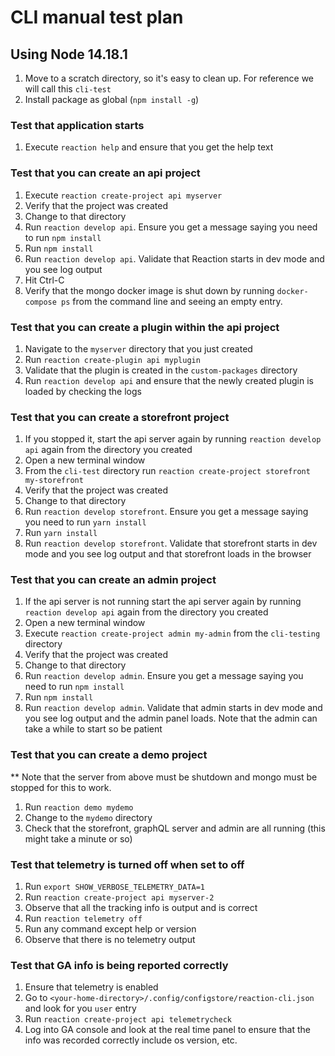 # CLI manual test plan

## Using Node 14.18.1

1. Move to a scratch directory, so it's easy to clean up. For reference we will call this `cli-test`
2. Install package as global (`npm install -g`)

### Test that application starts

1. Execute `reaction help` and ensure that you get the help text

### Test that you can create an api project

1. Execute `reaction create-project api myserver`
2. Verify that the project was created
3. Change to that directory
4. Run `reaction develop api`. Ensure you get a message saying you need to run `npm install`
5. Run `npm install`
6. Run `reaction develop api`. Validate that Reaction starts in dev mode and you see log output
7. Hit Ctrl-C
8. Verify that the mongo docker image is shut down by running `docker-compose ps` from the command line and seeing an empty entry.

### Test that you can create a plugin within the api project
1. Navigate to the `myserver` directory that you just created
2. Run `reaction create-plugin api myplugin`
3. Validate that the plugin is created in the `custom-packages` directory
4. Run `reaction develop api` and ensure that the newly created plugin is loaded by checking the logs

### Test that you can create a storefront project

1. If you stopped it, start the api server again by running `reaction develop api` again from the directory you created
2. Open a new terminal window
3. From the `cli-test` directory run `reaction create-project storefront my-storefront`
4. Verify that the project was created
5. Change to that directory
6. Run `reaction develop storefront`. Ensure you get a message saying you need to run `yarn install`
7. Run `yarn install`
8. Run `reaction develop storefront`. Validate that storefront starts in dev mode and you see log output and that storefront loads in the browser

### Test that you can create an admin project

1. If the api server is not running start the api server again by running `reaction develop api` again from the directory you created
2. Open a new terminal window
3. Execute `reaction create-project admin my-admin` from the `cli-testing` directory
4. Verify that the project was created
5. Change to that directory
6. Run `reaction develop admin`. Ensure you get a message saying you need to run `npm install`
7. Run `npm install`
8. Run `reaction develop admin`. Validate that admin starts in dev mode and you see log output and the admin panel loads. Note that the admin can take a while to start so be patient

### Test that you can create a demo project

** Note that the server from above must be shutdown and mongo must be stopped for this to work.

1. Run `reaction demo mydemo`
2. Change to the `mydemo` directory
3. Check that the storefront, graphQL server and admin are all running (this might take a minute or so)

### Test that telemetry is turned off when set to off

1. Run `export SHOW_VERBOSE_TELEMETRY_DATA=1`
2. Run `reaction create-project api myserver-2`
3. Observe that all the tracking info is output and is correct
4. Run `reaction telemetry off`
5. Run any command except help or version
6. Observe that there is no telemetry output

### Test that GA info is being reported correctly

1. Ensure that telemetry is enabled
2. Go to `<your-home-directory>/.config/configstore/reaction-cli.json` and look for you `user` entry
3. Run `reaction create-project api telemetrycheck`
4. Log into GA console and look at the real time panel to ensure that the info was recorded correctly include os version, etc.
